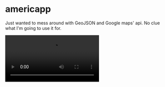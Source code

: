 # americapp
Just wanted to mess around with GeoJSON and Google maps' api. No clue what I'm going to use it for. 

![](https://imgur.com/hWg6ma9.mp4)
